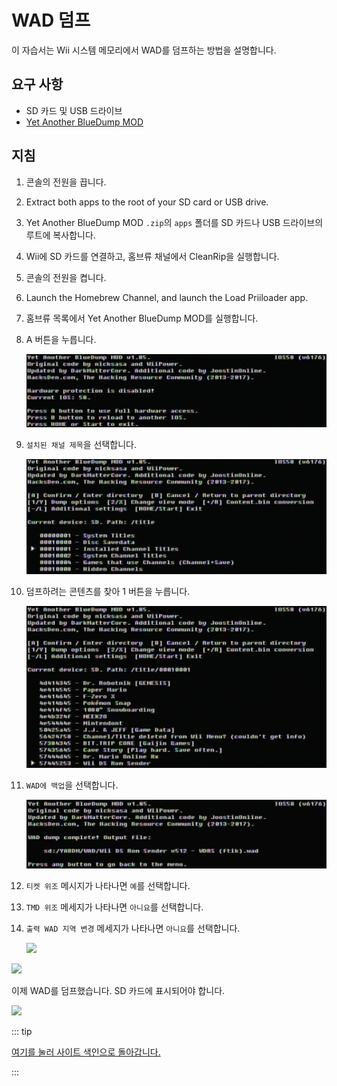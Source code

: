 # WAD 덤프

이 자습서는 Wii 시스템 메모리에서 WAD를 덤프하는 방법을 설명합니다.

## 요구 사항

- SD 카드 및 USB 드라이브
- [Yet Another BlueDump MOD](https://oscwii.org/library/app/Yet-Another-BlueDump-Mod)

## 지침

1. 콘솔의 전원을 끕니다.

2. Extract both apps to the root of your SD card or USB drive.

3. Yet Another BlueDump MOD `.zip`의 `apps` 폴더를 SD 카드나 USB 드라이브의 루트에 복사합니다.

4. Wii에 SD 카드를 연결하고, 홈브류 채널에서 CleanRip을 실행합니다.

5. 콘솔의 전원을 켭니다.

6. Launch the Homebrew Channel, and launch the Load Priiloader app.

7. 홈브류 목록에서 Yet Another BlueDump MOD를 실행합니다.

8. A 버튼을 누릅니다.

   ![](/images/homebrew/DumpWADS/1.png)

9. `설치된 채널 제목`을 선택합니다.

   ![](/images/homebrew/DumpWADS/2.png)

10. 덤프하려는 콘텐츠를 찾아 1 버튼을 누릅니다.

    ![](/images/homebrew/DumpWADS/3.png)

11. `WAD에 백업`을 선택합니다.

    ![](/images/homebrew/DumpWADS/4.png)

12. `티켓 위조` 메시지가 나타나면 `예`를 선택합니다.

13. `TMD 위조` 메세지가 나타나면 `아니요`를 선택합니다.

14. `출력 WAD 지역 변경` 메세지가 나타나면 `아니요`를 선택합니다.

    ![](/images/homebrew/DumpWADS/5.png)

![](/images/homebrew/DumpWADS/6.png)

이제 WAD를 덤프했습니다. SD 카드에 표시되어야 합니다.

![](/images/homebrew/DumpWADS/7.png)

::: tip

[여기를 눌러 사이트 색인으로 돌아갑니다.](site-navigation)

:::
